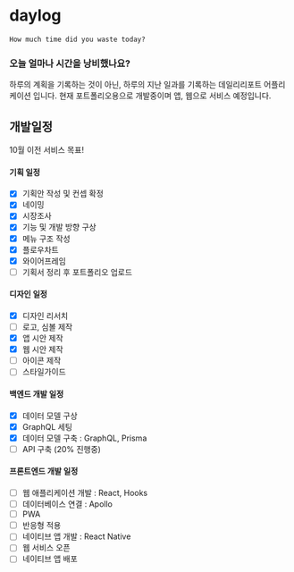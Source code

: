 # daylog

    How much time did you waste today?

### 오늘 얼마나 시간을 낭비했나요? 

하루의 계획을 기록하는 것이 아닌, 하루의 지난 일과를 기록하는 데일리리포트 어플리케이션 입니다. 현재 포트폴리오용으로 개발중이며 앱, 웹으로 서비스 예정입니다. 

## 개발일정

10월 이전 서비스 목표!

#### 기획 일정 
- [x] 기획안 작성 및 컨셉 확정
- [x] 네이밍
- [x] 시장조사
- [x] 기능 및 개발 방향 구상
- [x] 메뉴 구조 작성
- [x] 플로우차트
- [x] 와이어프레임
- [ ] 기획서 정리 후 포트폴리오 업로드

#### 디자인 일정
- [x] 디자인 리서치
- [ ] 로고, 심볼 제작
- [x] 앱 시안 제작
- [x] 웹 시안 제작
- [ ] 아이콘 제작
- [ ] 스타일가이드

#### 백엔드 개발 일정
- [x] 데이터 모델 구상
- [x] GraphQL 세팅
- [x] 데이터 모델 구축 : GraphQL, Prisma 
- [ ] API 구축 (20% 진행중)

#### 프론트엔드 개발 일정
- [ ] 웹 애플리케이션 개발 : React, Hooks
- [ ] 데이터베이스 연결 : Apollo
- [ ] PWA
- [ ] 반응형 적용
- [ ] 네이티브 앱 개발 : React Native
- [ ] 웹 서비스 오픈
- [ ] 네이티브 앱 배포